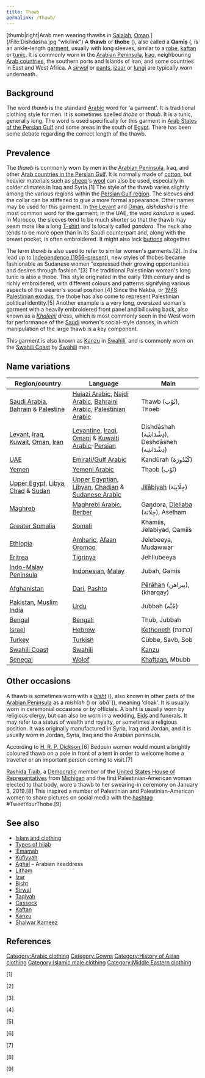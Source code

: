 ```yaml
---
title: Thawb
permalink: /Thawb/
---
```


[thumb\|right\|Arab men wearing thawbs in [Salalah](Salalah "wikilink"),
[Oman](/Oman "wikilink").](/File:Dishdasha.jpg "wikilink") A **thawb**
or **thobe** (), also called a **Qamīṣ** (, is an ankle-length
[garment](/garment "wikilink"), usually with long sleeves, similar to a
[robe](/robe "wikilink"), [kaftan](/kaftan "wikilink") or
[tunic](/tunic "wikilink"). It is commonly worn in the [Arabian
Peninsula](/Arabian_Peninsula "wikilink"), [Iraq](/Iraq "wikilink"),
neighbouring [Arab countries](/Arab_world "wikilink"), the southern
ports and Islands of Iran, and some countries in East and West Africa. A
*[sirwal](/sirwal "wikilink")* or [pants](/pants "wikilink"),
[izaar](/izaar "wikilink") or [lungi](/lungi "wikilink") are typically
worn underneath.

## Background

The word *thawb* is the standard [Arabic](/Arabic "wikilink") word for
'a garment'. It is traditional clothing style for men. It is sometimes
spelled *thobe* or *thaub*. It is a tunic, generally long. The word is
used specifically for this garment in [Arab States of the Persian
Gulf](/Arab_States_of_the_Persian_Gulf "wikilink") and some areas in the
south of [Egypt](/Egypt "wikilink"). There has been some debate
regarding the correct length of the thawb.

## Prevalence

The *thawb* is commonly worn by men in the [Arabian
Peninsula](/Arabian_Peninsula "wikilink"), Iraq, and other [Arab
countries in the Persian
Gulf](/Arab_States_of_the_Persian_Gulf "wikilink"). It is normally made
of [cotton](/cotton "wikilink"), but heavier materials such as
[sheep](/sheep "wikilink")'s [wool](/wool "wikilink") can also be used,
especially in colder climates in Iraq and Syria.[1] The style of the
thawb varies slightly among the various regions within the [Persian Gulf
region](/Arab_states_of_the_Persian_Gulf "wikilink"). The sleeves and
the collar can be stiffened to give a more formal appearance. Other
names may be used for this garment. In [the
Levant](/Bilad_al-Sham "wikilink") and [Oman](/Oman "wikilink"),
*dishdasha* is the most common word for the garment; in the UAE, the
word *kandura* is used. In Morocco, the sleeves tend to be much shorter
so that the thawb may seem more like a long
[T-shirt](/T-shirt "wikilink") and is locally called *gandora*. The neck
also tends to be more open than in its Saudi counterpart and, along with
the breast pocket, is often embroidered. It might also lack
[buttons](/buttons "wikilink") altogether.

The term *thawb* is also used to refer to similar women's garments.[2].
In the lead up to [Independence (1956–present)](/Sudan "wikilink"), new
styles of thobes became fashionable as Sudanese women "expressed their
growing opportunities and desires through fashion."[3] The traditional
Palestinian woman's long tunic is also a thobe. This style originated in
the early 19th century and is richly embroidered, with different colours
and patterns signifying various aspects of the wearer's social
position.[4] Since the Nakba, or [1948 Palestinian
exodus](/1948_Palestinian_exodus "wikilink"), the thobe has also come to
represent Palestinian political identity.[5] Another example is a very
long, oversized woman's garment with a heavily embroidered front panel
and billowing back, also known as a
*[Khaleeji](/Khaleeji_culture "wikilink")* dress, which is most commonly
seen in the West worn for performance of the
[Saudi](/Saudi_Arabia "wikilink") women's social-style dances, in which
manipulation of the large thawb is a key component.

This garment is also known as [Kanzu](/Kanzu "wikilink") in
[Swahili](/Swahili_language "wikilink"), and is commonly worn on the
[Swahili Coast](/Swahili_Coast "wikilink") by
[Swahili](/Swahili_people "wikilink") men.

## Name variations

| Region/country                                                                                                                           | Language                                                                                                                                                                                                | Main                                                           |
|------------------------------------------------------------------------------------------------------------------------------------------|---------------------------------------------------------------------------------------------------------------------------------------------------------------------------------------------------------|----------------------------------------------------------------|
| [Saudi Arabia](/Saudi_Arabia "wikilink"), [Bahrain](/Bahrain "wikilink") & [Palestine](/Palestine_(region) "wikilink")                   | [Hejazi Arabic](/Hejazi_Arabic "wikilink"), [Najdi Arabic](/Najdi_Arabic "wikilink"), [Bahraini Arabic](/Bahraini_Arabic "wikilink"), [Palestinian Arabic](/Palestinian_Arabic "wikilink")              | Thawb (ثَوْب), Thoeb                                           |
| [Levant](/Levant "wikilink"), [Iraq](/Iraq "wikilink"), [Kuwait](/Kuwait "wikilink"), [Oman](/Oman "wikilink"), [Iran](/Iran "wikilink") | [Levantine](/Levantine_Arabic "wikilink"), [Iraqi](/Iraqi_Arabic "wikilink"), [Omani](/Omani_Arabic "wikilink") & [Kuwaiti Arabic](/Kuwaiti_Arabic "wikilink"); [Persian](/Persian_language "wikilink") | Dishdāshah (دِشْدَاشَة), Deshdāsheh (دِشْدَاشِه)               |
| [UAE](/UAE "wikilink")                                                                                                                   | [Emirati/Gulf Arabic](/Emirati_Arabic "wikilink")                                                                                                                                                       | Kandūrah (كَنْدُورَة)                                          |
| [Yemen](/Yemen "wikilink")                                                                                                               | [Yemeni Arabic](/Yemeni_Arabic "wikilink")                                                                                                                                                              | Thaob (ثَوْب)                                                  |
| [Upper Egypt](/Upper_Egypt "wikilink"), [Libya](/Libya "wikilink"), [Chad](/Chad "wikilink") & [Sudan](/Sudan "wikilink")                | [Upper Egyptian](/Saidi_Arabic "wikilink"), [Libyan](/Libyan_Arabic "wikilink"), [Chadian](/Chadian_Arabic "wikilink") & [Sudanese Arabic](/Sudanese_Arabic "wikilink")                                 | [Jilābiyah](/Jellabiya "wikilink") (جِلَابِيَة)                |
| [Maghreb](/Maghreb "wikilink")                                                                                                           | [Maghrebi Arabic](/Maghrebi_Arabic "wikilink"), [Berber](/Berber_language "wikilink")                                                                                                                   | Gandora, [Djellaba](/Djellaba "wikilink") (جِلَّابَة), Aselham |
| [Greater Somalia](/Greater_Somalia "wikilink")                                                                                           | [Somali](/Somali_language "wikilink")                                                                                                                                                                   | Khamiis, Jelabiyad, Qamiis                                     |
| [Ethiopia](/Ethiopia "wikilink")                                                                                                         | [Amharic](/Amharic "wikilink"), [Afaan Oromoo](/Afaan_Oromoo "wikilink")                                                                                                                                | Jelebeeya, Mudawwar                                            |
| [Eritrea](/Eritrea "wikilink")                                                                                                           | [Tigrinya](/Tigrinya_language "wikilink")                                                                                                                                                               | Jehllubeeya                                                    |
| [Indo-Malay Peninsula](/Malay_Peninsula "wikilink")                                                                                      | [Indonesian](/Indonesian_language "wikilink"), [Malay](/Malay_language "wikilink")                                                                                                                      | Jubah, Gamis                                                   |
| [Afghanistan](/Afghanistan "wikilink")                                                                                                   | [Dari](/Dari_language "wikilink"), [Pashto](/Pashto_language "wikilink")                                                                                                                                | [Pērâhan](/Perahan_tunban "wikilink") (پیراهن),(kharqay)       |
| [Pakistan](/Pakistan "wikilink"), [Muslim India](/Islam_in_India "wikilink")                                                             | [Urdu](/Urdu "wikilink")                                                                                                                                                                                | Jubbah (جُبَّه)                                                |
| [Bengal](/Bengal "wikilink")                                                                                                             | [Bengali](/Bengali_language "wikilink")                                                                                                                                                                 | Thub, Jubbah                                                   |
| [Israel](/Israel "wikilink")                                                                                                             | [Hebrew](/Hebrew_language "wikilink")                                                                                                                                                                   | [Kethoneth](/Biblical_clothing "wikilink") (כתונת)             |
| [Turkey](/Turkey "wikilink")                                                                                                             | [Turkish](/Turkish_language "wikilink")                                                                                                                                                                 | Cübbe, Savb, Sob                                               |
| [Swahili Coast](/Swahili_Coast "wikilink")                                                                                               | [Swahili](/Swahili_language "wikilink")                                                                                                                                                                 | [Kanzu](/Kanzu "wikilink")                                     |
| [Senegal](/Senegal "wikilink")                                                                                                           | [Wolof](/Wolof_language "wikilink")                                                                                                                                                                     | [Khaftaan](/Senegalese_kaftan "wikilink"), Mbubb               |

## Other occasions

A thawb is sometimes worn with a *[bisht](/Bisht_(clothing) "wikilink")*
(), also known in other parts of the [Arabian
Peninsula](/Arabian_Peninsula "wikilink") as a *mishlah* () or *ʿabāʾ*
(), meaning 'cloak'. It is usually worn in ceremonial occasions or by
officials. A bisht is usually worn by religious clergy, but can also be
worn in a wedding, [Eids](/Eid_al-Fitr "wikilink") and funerals. It may
refer to a status of wealth and royalty, or sometimes a religious
position. It was originally manufactured in Syria, Iraq and Jordan, and
it is usually worn in Jordan, Syria, Iraq and the Arabian peninsula.

According to [H. R. P. Dickson](/H._R._P._Dickson "wikilink"),[6]
Bedouin women would mount a brightly coloured thawb on a pole in front
of a tent in order to welcome home a traveller or an important person
coming to visit.[7]

[Rashida Tlaib](/Rashida_Tlaib "wikilink"), a
[Democratic](/Democratic_Party_(United_States) "wikilink") member of the
[United States House of
Representatives](/United_States_House_of_Representatives "wikilink")
from [Michigan](/Michigan "wikilink") and the first Palestinian-American
woman elected to that body, wore a thawb to her swearing-in ceremony on
January 3, 2019.[8] This inspired a number of Palestinian and
Palestinian-American women to share pictures on social media with the
[hashtag](/hashtag "wikilink") #TweetYourThobe.[9]

## See also

-   [Islam and clothing](/Islam_and_clothing "wikilink")
-   [Types of hijab](/Types_of_hijab "wikilink")
-   [ʿEmamah](/Hejazi_turban "wikilink")
-   [Kufiyyah](/Keffiyeh "wikilink")
-   [Aghal](/Agal "wikilink") – Arabian headdress
-   [Litham](/Litham "wikilink")
-   [Izar](/Izaar "wikilink")
-   [Bisht](/Bisht_(clothing) "wikilink")
-   [Sirwal](/Sirwal "wikilink")
-   [Taqiyah](/Taqiyah_(cap) "wikilink")
-   [Cassock](/Cassock "wikilink")
-   [Kaftan](/Kaftan "wikilink")
-   [Kanzu](/Kanzu "wikilink")
-   [Shalwar Kameez](/Shalwar_Kameez "wikilink")

## References

[Category:Arabic clothing](/Category:Arabic_clothing "wikilink")
[Category:Gowns](/Category:Gowns "wikilink") [Category:History of Asian
clothing](/Category:History_of_Asian_clothing "wikilink")
[Category:Islamic male
clothing](/Category:Islamic_male_clothing "wikilink") [Category:Middle
Eastern clothing](/Category:Middle_Eastern_clothing "wikilink")

[1]

[2]

[3]

[4]

[5]

[6]

[7]

[8]

[9]